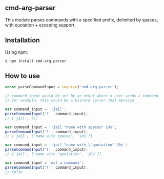 ## cmd-arg-parser

This module parses commands with a specified prefix, delimited by spaces, with quotation + escaping support.

## Installation

Using npm:

```
$ npm install cmd-arg-parser
```

## How to use

```javascript
const parseCommandInput = require('cmd-arg-parser');

// command_input would be set by an event where a user sends a command,
// for example, this could be a Discord server chat message

var command_input = '!jail';
parseCommandInput('!', command_input);
// ['jail', []]

var command_input = '!jail "name with spaces" 10s';
parseCommandInput('!', command_input);
// ['jail', ['name with spaces', '10s']]

var command_input = '!jail "name with \"quotation" 10s';
parseCommandInput('!', command_input);
// ['jail', ['name with "quotation', '10s']]

var command_input = 'not a command';
parseCommandInput('!', command_input);
// false
```